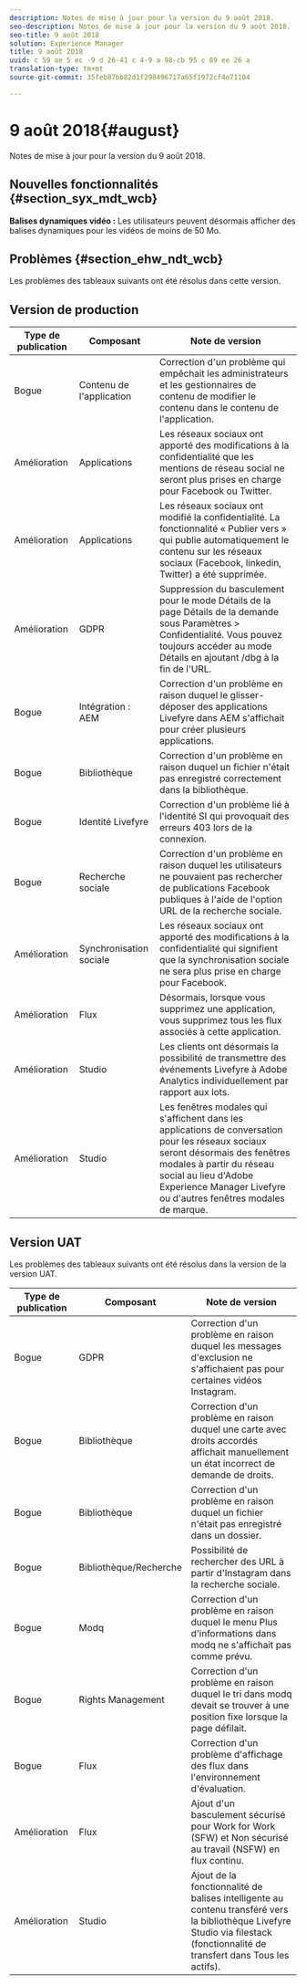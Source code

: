 ```yaml
---
description: Notes de mise à jour pour la version du 9 août 2018.
seo-description: Notes de mise à jour pour la version du 9 août 2018.
seo-title: 9 août 2018
solution: Experience Manager
title: 9 août 2018
uuid: c 59 ae 5 ec -9 d 26-41 c 4-9 a 98-cb 95 c 89 ee 26 a
translation-type: tm+mt
source-git-commit: 35feb87bb82d1f298496717a65f1972cf4e71104

---
```



# 9 août 2018{#august}

Notes de mise à jour pour la version du 9 août 2018.

## Nouvelles fonctionnalités {#section_syx_mdt_wcb}

**Balises dynamiques vidéo :** Les utilisateurs peuvent désormais afficher des balises dynamiques pour les vidéos de moins de 50 Mo.

## Problèmes {#section_ehw_ndt_wcb}

Les problèmes des tableaux suivants ont été résolus dans cette version.

## Version de production

| **Type de publication** | **Composant** | **Note de version** |
|---|---|---|
| Bogue | Contenu de l'application | Correction d'un problème qui empêchait les administrateurs et les gestionnaires de contenu de modifier le contenu dans le contenu de l'application. |
| Amélioration | Applications | Les réseaux sociaux ont apporté des modifications à la confidentialité que les mentions de réseau social ne seront plus prises en charge pour Facebook ou Twitter. |
| Amélioration | Applications | Les réseaux sociaux ont modifié la confidentialité. La fonctionnalité « Publier vers » qui publie automatiquement le contenu sur les réseaux sociaux (Facebook, linkedin, Twitter) a été supprimée. |
| Amélioration | GDPR | Suppression du basculement pour le mode Détails de la page Détails de la demande sous Paramètres > Confidentialité. Vous pouvez toujours accéder au mode Détails en ajoutant /dbg à la fin de l'URL. |
| Bogue | Intégration : AEM | Correction d'un problème en raison duquel le glisser-déposer des applications Livefyre dans AEM s'affichait pour créer plusieurs applications. |
| Bogue | Bibliothèque | Correction d'un problème en raison duquel un fichier n'était pas enregistré correctement dans la bibliothèque. |
| Bogue | Identité Livefyre | Correction d'un problème lié à l'identité SI qui provoquait des erreurs 403 lors de la connexion. |
| Bogue | Recherche sociale | Correction d'un problème en raison duquel les utilisateurs ne pouvaient pas rechercher de publications Facebook publiques à l'aide de l'option URL de la recherche sociale. |
| Amélioration | Synchronisation sociale | Les réseaux sociaux ont apporté des modifications à la confidentialité qui signifient que la synchronisation sociale ne sera plus prise en charge pour Facebook. |
| Amélioration | Flux | Désormais, lorsque vous supprimez une application, vous supprimez tous les flux associés à cette application. |
| Amélioration | Studio | Les clients ont désormais la possibilité de transmettre des événements Livefyre à Adobe Analytics individuellement par rapport aux lots. |
| Amélioration | Studio | Les fenêtres modales qui s'affichent dans les applications de conversation pour les réseaux sociaux seront désormais des fenêtres modales à partir du réseau social au lieu d'Adobe Experience Manager Livefyre ou d'autres fenêtres modales de marque. |

## Version UAT

Les problèmes des tableaux suivants ont été résolus dans la version de la version UAT.

| **Type de publication** | **Composant** | **Note de version** |
|---|---|---|
| Bogue | GDPR | Correction d'un problème en raison duquel les messages d'exclusion ne s'affichaient pas pour certaines vidéos Instagram. |
| Bogue | Bibliothèque | Correction d'un problème en raison duquel une carte avec droits accordés affichait manuellement un état incorrect de demande de droits. |
| Bogue | Bibliothèque | Correction d'un problème en raison duquel un fichier n'était pas enregistré dans un dossier. |
| Bogue | Bibliothèque/Recherche | Possibilité de rechercher des URL à partir d'Instagram dans la recherche sociale. |
| Bogue | Modq | Correction d'un problème en raison duquel le menu Plus d'informations dans modq ne s'affichait pas comme prévu. |
| Bogue | Rights Management | Correction d'un problème en raison duquel le tri dans modq devait se trouver à une position fixe lorsque la page défilait. |
| Bogue | Flux | Correction d'un problème d'affichage des flux dans l'environnement d'évaluation. |
| Amélioration | Flux | Ajout d'un basculement sécurisé pour Work for Work (SFW) et Non sécurisé au travail (NSFW) en flux continu. |
| Amélioration | Studio | Ajout de la fonctionnalité de balises intelligente au contenu transféré vers la bibliothèque Livefyre Studio via filestack (fonctionnalité de transfert dans Tous les actifs). |

